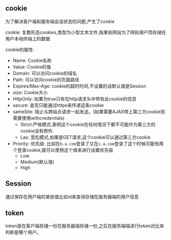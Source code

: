 ## cookie
为了解决客户端和服务端会话状态的问题,产生了cookie

cookie: 复数形态cookies,类型为小型文本文件,指某些网站为了辨别用户而存储在用户本地终端上的数据

cookie的属性:

- Name: Cookie名称
- Value: Cookie的值
- Domain: 可以访问cookie的域名
- Path: 可以访问cookie的页面路径
- Expires/Max-Age: cookie的超时时间,不设置的话默认值是Session
- size: Cookie大小
- HttpOnly: 如果为true只有在http请求头中带有此cookie的信息
- secure: 是否只能通过https来传递这条cookie
- sameSite: 阻止与跨站点请求一起发送。(如果需要AJAX带上第三方cookie则需要使用withcredentials)
   - Strict:严格模式,表明这个cookie在任何情况下都不可能作为第三方的cookie没有例外.
   - Lax: 宽松模式,如果是GET请求,这个cookie可以通过第三方cookie
- Priority: 优先级: 比如在`b.a.com`登录了又在`c.a.com`登录了这个时候可能有两个登录cookie,就可以使用这个值来进行设置优先级
   - Low
   - Medium(默认值)
   - High

## Session
通过保存在用户端的某些值比如id来查询存储在服务器端的用户信息
## token
token是在客户端存储一份在服务器端存储一份,之后在服务端端进行token对比来判断是哪个用户。